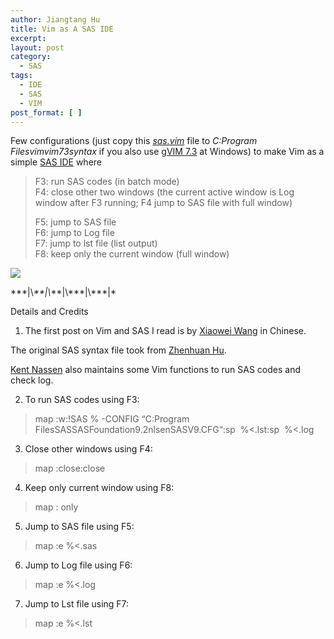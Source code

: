 ```yaml
---
author: Jiangtang Hu
title: Vim as A SAS IDE
excerpt:
layout: post
category:
  - SAS
tags:
  - IDE
  - SAS
  - VIM
post_format: [ ]
---
```

Few configurations (just copy this [*sas.vim*][1] file to *C:Program Filesvimvim73syntax* if you also use [gVIM 7.3][2] at Windows) to make Vim as a simple [SAS IDE][3] where

> F3: run SAS codes (in batch mode)  
> F4: close other two windows (the current active window is Log window after F3 running; F4 jump to SAS file with full window)
> 
> F5: jump to SAS file  
> F6: jump to Log file  
> F7: jump to lst file (list output)  
> F8: keep only the current window (full window)

![][4]

\*\*\*|\\*\*\*|\\*\*\*|\\*\*\*|\\**\*|\*

Details and Credits

1. The first post on Vim and SAS I read is by [Xiaowei Wang][5] in Chinese.

The original SAS syntax file took from [Zhenhuan Hu][6].

[Kent Nassen][7] also maintains some Vim functions to run SAS codes and check log.

2. To run SAS codes using F3:

> map <F3> :w<CR>:!SAS % -CONFIG “C:Program FilesSASSASFoundation9.2nlsenSASV9.CFG“<CR>:sp  %<.lst<CR>:sp  %<.log<CR>

3. Close other windows using F4:

> map <F4> :close<CR>:close<CR>

4. Keep only current window using F8:

> map <F8> : only<CR>

5. Jump to SAS file using F5:

> map <F5> :e %<.sas<CR>

6. Jump to Log file using F6:

> map <F6> :e %<.log<CR>

7. Jump to Lst file using F7:

> map <F7> :e %<.lst<CR>

 [1]: http://jiangtanghu.com/docs/en/sas.vim
 [2]: ftp://ftp.vim.org/pub/vim/pc/gvim73_46.ex
 [3]: http://www.jiangtanghu.com/blog/2011/11/05/get-start-with-wps-and-call-for-an-elegant-sas-ide/
 [4]: http://dl.dropbox.com/u/69732603/VIM_SAS.png
 [5]: http://www.blog496.org/2011-7-17-win-use-vim-as-sas-r-editor.html
 [6]: http://www.vim.org/scripts/script.php?script_id=3522
 [7]: http://www-personal.umich.edu/~knassen/vim/sasfns.html